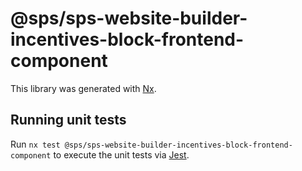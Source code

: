 # @sps/sps-website-builder-incentives-block-frontend-component

This library was generated with [Nx](https://nx.dev).

## Running unit tests

Run `nx test @sps/sps-website-builder-incentives-block-frontend-component` to execute the unit tests via [Jest](https://jestjs.io).
